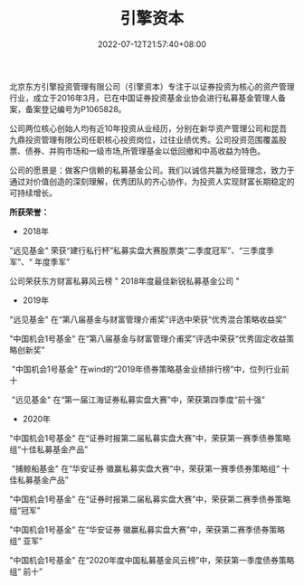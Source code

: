 ﻿---
weight: 
title: "引擎资本"
description: "北京东方引擎投资管理有限公司（引擎资本）专注于以证券投资为核心的资产管理行业，成立于2016年3月，已在中国证券投资基金业协会进行私募基金管理人备案，备案登记编号为P1065828"
date: 2022-07-12T21:57:40+08:00
lastmod: 2022-07-12T16:45:40+08:00
draft: false
authors: ["yangsi"]
featuredImage: "yinqingziben.jpg"
link: "http://www.engineasset.com/col.jsp?id=113"
tags: ["投资机构","引擎资本"]
categories: ["navigation"]
navigation: ["投资机构"]
lightgallery: true
toc: true
pinned: false
recommend: false
recommend1: false
---
北京东方引擎投资管理有限公司（引擎资本）专注于以证券投资为核心的资产管理行业，成立于2016年3月，已在中国证券投资基金业协会进行私募基金管理人备案，备案登记编号为P1065828。

公司两位核心创始人均有近10年投资从业经历，分别在新华资产管理公司和昆吾九鼎投资管理有限公司任职核心投资岗位，过往业绩优秀。公司投资范围覆盖股票、债券、并购市场和一级市场,所管理基金以低回撤和中高收益为特色。

公司的愿景是：做客户信赖的私募基金公司。我们以诚信共赢为经营理念，致力于通过对价值创造的深刻理解，优秀团队的齐心协作，为投资人实现财富长期稳定的可持续增长。

**所获荣誉：**

- 2018年  

"远见基金" 荣获“建行私行杯”私募实盘大赛股票类“二季度冠军”、“三季度季军”、“ 年度季军”

 公司荣获东方财富私募风云榜 " 2018年度最佳新锐私募基金公司 "

- 2019年    

 "远见基金"  在“第八届基金与财富管理介甫奖”评选中荣获“优秀混合策略收益奖”    

"中国机会1号基金" 在“第八届基金与财富管理介甫奖”评选中荣获“优秀固定收益策略创新奖”

​    "中国机会1号基金" 在wind的“2019年债券策略基金业绩排行榜”中，位列行业前十

​    "远见基金" 在“第一届江海证券私募实盘大赛”中，荣获第四季度“前十强”

- 2020年   

"中国机会1号基金" 在“证券时报第二届私募实盘大赛”中，荣获第一赛季债券策略组“十佳私募基金产品”

​    "捕鲸船基金" 在“华安证券 徽赢私募实盘大赛”中，荣获第一赛季债券策略组“ 十佳私募基金产品”

   "中国机会1号基金" 在“证券时报第二届私募实盘大赛”中，荣获第二赛季债券策略组“冠军”   

 "中国机会1号基金" 在“华安证券 徽赢私募实盘大赛”中，荣获第二赛季债券策略组“ 亚军”   

 "中国机会1号基金" 在“2020年度中国私募基金风云榜”中，荣获第一季度债券策略组“ 前十”